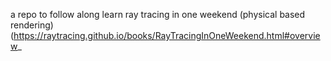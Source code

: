 a repo to follow along learn ray tracing in one weekend (physical based rendering) 
(https://raytracing.github.io/books/RayTracingInOneWeekend.html#overview_
